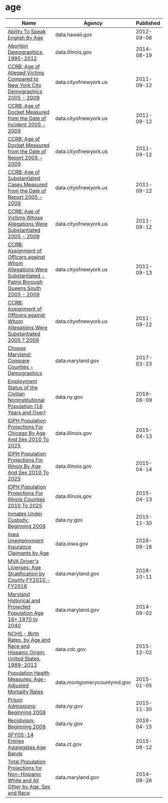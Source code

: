 # age

Name | Agency | Published
---- | ---- | ---------
[Ability To Speak English By Age](../socrata/ri9m-brxc.md) | data.hawaii.gov | 2012-09-06
[Abortion Demographics, 1995-2012](../socrata/f7nd-jj28.md) | data.illinois.gov | 2014-08-19
[CCRB: Age of Alleged Victims Compared to New York City Demographics 2005 - 2009](../socrata/c4pu-cif5.md) | data.cityofnewyork.us | 2011-09-12
[CCRB: Age of Docket Measured from the Date of Incident 2005 - 2009](../socrata/g8v5-qeu5.md) | data.cityofnewyork.us | 2011-09-12
[CCRB: Age of Docket Measured from the Date of Report 2005 - 2009](../socrata/7atn-adw6.md) | data.cityofnewyork.us | 2011-09-12
[CCRB: Age of Substantiated Cases Measured from the Date of Report 2005 - 2009](../socrata/22zm-qrtq.md) | data.cityofnewyork.us | 2011-09-12
[CCRB: Age of Victims Whose Allegations Were Substantiated 2005 - 2009](../socrata/xj6i-rnxp.md) | data.cityofnewyork.us | 2011-09-12
[CCRB: Assignment of Officers against Whom Allegations Were Substantiated - Patrol Borough Queens South 2005 - 2009](../socrata/c2v8-zzjq.md) | data.cityofnewyork.us | 2011-09-13
[CCRB: Assignment of Officers against Whom Allegations Were Substantiated 2005 ? 2009](../socrata/uggy-myiz.md) | data.cityofnewyork.us | 2011-09-12
[Choose Maryland: Compare Counties - Demographics](../socrata/pa7d-u6hs.md) | data.maryland.gov | 2017-03-23
[Employment Status of the Civilian Noninstitutional Population (16 Years and Over)](../socrata/wkup-gbbg.md) | data.ny.gov | 2016-08-09
[IDPH Population Projections For Chicago By Age And Sex 2010 To 2025](../socrata/hqm8-38sz.md) | data.illinois.gov | 2015-04-13
[IDPH Population Projections For Illinois By Age And Sex 2010 To 2025](../socrata/5m4f-swbm.md) | data.illinois.gov | 2015-04-14
[IDPH Population Projections For Illinois Counties 2010 To 2025](../socrata/ntyz-weef.md) | data.illinois.gov | 2015-04-13
[Inmates Under Custody: Beginning 2008](../socrata/55zc-sp6m.md) | data.ny.gov | 2015-11-30
[Iowa Unemployment Insurance Claimants by Age](../socrata/7uss-66ak.md) | data.iowa.gov | 2016-09-16
[MVA Driver's Licenses: Age Stratification by County FY2010 - FY2016](../socrata/hyut-sfvk.md) | data.maryland.gov | 2016-10-11
[Maryland Historical and Projected Population Age 16+ 1970 to 2040](../socrata/7v47-92fa.md) | data.maryland.gov | 2014-09-02
[NCHS - Birth Rates, by Age and Race and Hispanic Origin: United States, 1989-2013](../socrata/e8kx-wbww.md) | data.cdc.gov | 2015-12-02
[Population Health Measures: Age-Adjusted Mortality Rates](../socrata/j55i-sqj8.md) | data.montgomerycountymd.gov | 2015-01-05
[Prison Admissions: Beginning 2008](../socrata/m2rg-xjan.md) | data.ny.gov | 2015-11-30
[Recidivism: Beginning 2008](../socrata/y7pw-wrny.md) | data.ny.gov | 2016-04-15
[SFY05-14 Entries Aggregates Age Bands](../socrata/fnfg-dct4.md) | data.ct.gov | 2015-08-12
[Total Population Projections for Non-Hispanic White and All Other by Age, Sex and Race](../socrata/5zc8-s5s9.md) | data.maryland.gov | 2014-08-26

